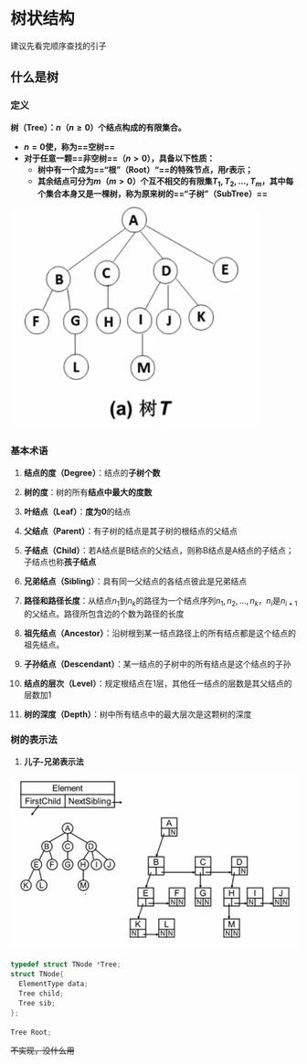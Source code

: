 # 树状结构

建议先看完顺序查找的引子

## 什么是树

### 定义

**树（Tree）：$n$（$n\ge0$）个结点构成的有限集合。**

- **$n=0$使，称为==空树==**
- **对于任意一颗==非空树==（$n\gt 0$），具备以下性质：**
  -  **树中有一个成为==“根”（Root）“==的特殊节点，用$r$表示；**
  - **其余结点可分为$m$（$m\gt0$）个互不相交的有限集$T_1,T_2,\dots,T_m$，其中每个集合本身又是一棵树，称为原来树的==“子树”（SubTree）==**

![Tree](https://github.com/Wishrem/Data-Structure/blob/main/Tree/img/Tree.png)

### 基本术语

1. **结点的度（Degree）**：结点的**子树个数**
2. **树的度**：树的所有**结点中最大的度数**
3. **叶结点（Leaf）**：**度为0**的结点
4. **父结点（Parent）**：有子树的结点是其子树的根结点的父结点
5. **子结点（Child）**：若A结点是B结点的父结点，则称B结点是A结点的子结点；子结点也称**孩子结点**
6. **兄弟结点（Sibling）**：具有同一父结点的各结点彼此是兄弟结点

7. **路径和路径长度**：从结点$n_1$到$n_k$的路径为一个结点序列$n_1,n_2,\dots,n_k$，$n_i$是$n_{i+1}$的父结点。路径所包含边的个数为路径的长度
8. **祖先结点（Ancestor）**：沿树根到某一结点路径上的所有结点都是这个结点的祖先结点。
9. **子孙结点（Descendant）**：某一结点的子树中的所有结点是这个结点的子孙
10. **结点的层次（Level）**：规定根结点在1层，其他任一结点的层数是其父结点的层数加1
11. **树的深度（Depth）**：树中所有结点中的最大层次是这颗树的深度

### 树的表示法

1. **儿子-兄弟表示法**

![Child-Sib](https://github.com/Wishrem/Data-Structure/blob/main/Tree/img/Child-Silb.png)

```c++
typedef struct TNode *Tree;
struct TNode{
  ElementType data;
  Tree child;
  Tree sib;
};

Tree Root;
```

~~不实现，没什么用~~
